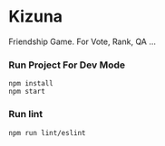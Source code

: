 # Kizuna
Friendship Game.  For Vote, Rank,  QA ...


### Run Project For Dev Mode

```
npm install
npm start
```

### Run lint

```
npm run lint/eslint
```

